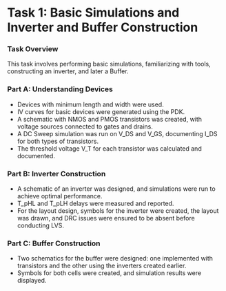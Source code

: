 # Task 1: Basic Simulations and Inverter and Buffer Construction

### Task Overview
This task involves performing basic simulations, familiarizing with tools, constructing an inverter, and later a Buffer.

### Part A: Understanding Devices
- Devices with minimum length and width were used.
- IV curves for basic devices were generated using the PDK.
- A schematic with NMOS and PMOS transistors was created, with voltage sources connected to gates and drains.
- A DC Sweep simulation was run on V_DS and V_GS, documenting I_DS for both types of transistors.
- The threshold voltage V_T for each transistor was calculated and documented.

### Part B: Inverter Construction
- A schematic of an inverter was designed, and simulations were run to achieve optimal performance.
- T_pHL and T_pLH delays were measured and reported.
- For the layout design, symbols for the inverter were created, the layout was drawn, and DRC issues were ensured to be absent before conducting LVS.

### Part C: Buffer Construction
- Two schematics for the buffer were designed: one implemented with transistors and the other using the inverters created earlier.
- Symbols for both cells were created, and simulation results were displayed.

